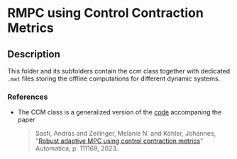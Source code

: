 # RMPC using Control Contraction Metrics

## Description

This folder and its subfolders contain the ccm class together with dedicated `.mat` files storing the offline computations for different dynamic systems.

### References

- The CCM class is a generalized version of the [code](https://gitlab.ethz.ch/ics/RAMPC-CCM.git) accompaning the paper
  > Sasfi, András and Zeilinger, Melanie N. and Köhler, Johannes, "[Robust adaptive MPC using control contraction metrics](http://dx.doi.org/10.1016/j.automatica.2023.111169)"
  > Automatica, p. 111169, 2023.
